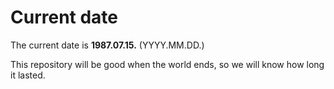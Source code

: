# Current date

The current date is **1987.07.15.** (YYYY.MM.DD.)

This repository will be good when the world ends, so we will know how long it lasted.